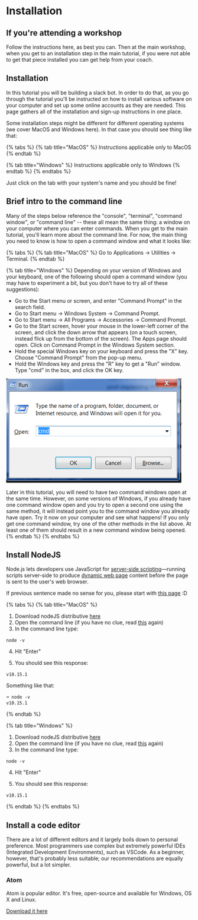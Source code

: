# Installation

## If you're attending a workshop <a id="if-youre-attending-a-workshop"></a>

Follow the instructions here, as best you can. Then at the main workshop, when you get to an installation step in the main tutorial, if you were not able to get that piece installed you can get help from your coach.

## Installation

In this tutorial you will be building a slack bot. In order to do that, as you go through the tutorial you'll be instructed on how to install various software on your computer and set up some online accounts as they are needed. This page gathers all of the installation and sign-up instructions in one place.

Some installation steps might be different for different operating systems \(we cover MacOS and Windows here\). In that case you should see thing like that:

{% tabs %}
{% tab title="MacOS" %}
Instructions applicable only to MacOS
{% endtab %}

{% tab title="Windows" %}
Instructions applicable only to Windows
{% endtab %}
{% endtabs %}

Just click on the tab with your system's name and you should be fine!

## Brief intro to the command line <a id="brief-intro-to-the-command-line"></a>

Many of the steps below reference the "console", "terminal", "command window", or "command line" -- these all mean the same thing: a window on your computer where you can enter commands. When you get to the main tutorial, you'll learn more about the command line. For now, the main thing you need to know is how to open a command window and what it looks like:  


{% tabs %}
{% tab title="MacOS" %}
Go to Applications → Utilities → Terminal.
{% endtab %}

{% tab title="Windows" %}
Depending on your version of Windows and your keyboard, one of the following should open a command window \(you may have to experiment a bit, but you don't have to try all of these suggestions\):

* Go to the Start menu or screen, and enter "Command Prompt" in the search field.
* Go to Start menu → Windows System → Command Prompt.
* Go to Start menu → All Programs → Accessories → Command Prompt.
* Go to the Start screen, hover your mouse in the lower-left corner of the screen, and click the down arrow that appears \(on a touch screen, instead flick up from the bottom of the screen\). The Apps page should open. Click on Command Prompt in the Windows System section.
* Hold the special Windows key on your keyboard and press the "X" key. Choose "Command Prompt" from the pop-up menu.
* Hold the Windows key and press the "R" key to get a "Run" window. Type "cmd" in the box, and click the OK key.

![](.gitbook/assets/windows-plus-r.png)

Later in this tutorial, you will need to have two command windows open at the same time. However, on some versions of Windows, if you already have one command window open and you try to open a second one using the same method, it will instead point you to the command window you already have open. Try it now on your computer and see what happens! If you only get one command window, try one of the other methods in the list above. At least one of them should result in a new command window being opened.
{% endtab %}
{% endtabs %}

## Install NodeJS

Node.js lets developers use JavaScript for [server-side scripting](https://en.wikipedia.org/wiki/Server-side_scripting)—running scripts server-side to produce [dynamic web page](https://en.wikipedia.org/wiki/Dynamic_web_page) content before the page is sent to the user's web browser.

If previous sentence made no sense for you, please start with [this page](https://tutorial.djangogirls.org/en/how_the_internet_works/) :D

{% tabs %}
{% tab title="MacOS" %}
1. Download nodeJS distributive [here](https://nodejs.org/dist/v10.15.1/node-v10.15.1.pkg)
2. Open the command line \(if you have no clue, read [this](https://kiote1.gitbook.io/slackbotworkshop/~/drafts/-LZ9oZ1zsvxmvkO4i5nG/primary/more-info#brief-intro-to-the-command-line) again\)
3. In the command line type:

```text
node -v
```

4. Hit "Enter"

5. You should see this response:

```text
v10.15.1
```

Something like that:

```text
➜ node -v
v10.15.1
```
{% endtab %}

{% tab title="Windows" %}
1. Download nodeJS distributive [here](https://nodejs.org/dist/v10.15.1/node-v10.15.1-x64.msi)
2. Open the command line \(if you have no clue, read [this](https://kiote1.gitbook.io/slackbotworkshop/~/drafts/-LZ9oZ1zsvxmvkO4i5nG/primary/more-info#brief-intro-to-the-command-line) again\)
3. In the command line type:

```text
node -v
```

4. Hit "Enter"

5. You should see this response:

```text
v10.15.1
```
{% endtab %}
{% endtabs %}

## Install a code editor <a id="install-a-code-editor"></a>

There are a lot of different editors and it largely boils down to personal preference. Most programmers use complex but extremely powerful IDEs \(Integrated Development Environments\), such as VSCode. As a beginner, however, that's probably less suitable; our recommendations are equally powerful, but a lot simpler.

### Atom

Atom is popular editor. It's free, open-source and available for Windows, OS X and Linux. 

[Download it here](https://atom.io/)  


